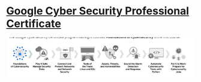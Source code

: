 # [Google Cyber Security Professional Certificate](./https://www.coursera.org/professional-certificates/google-cybersecurity?action=enroll&utm_campaign=sou--google__med--organicsearch__cam--gwgsite__con--null__ter--null&utm_medium=institutions&utm_source=google)

![intro](./ioSoXAG9pb.jpg)
